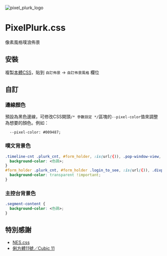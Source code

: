 ![pixel_plurk_logo](https://user-images.githubusercontent.com/4176802/231839890-a084c430-d022-4727-ba72-2373189322c9.jpg)

# PixelPlurk.css

像素風格噗浪佈景

## 安裝

複製[本體CSS](https://github.com/maid-cat/PixelPlurk.css/blob/main/PixelPlurk.css)，貼到 `自訂佈景` -> `自訂佈景風格` 欄位

## 自訂

### 邊線顏色

預設為黑色邊線，可修改CSS開頭`/* 參數設定 */`區塊的`--pixel-color`值來調整為想要的顏色。例如：
```
  --pixel-color: #009487;
```


### 噗文背景色

```css
.timeline-cnt .plurk_cnt, #form_holder, :is(url({)), .pop-window-view, :is(url(})) {
  background-color: <色碼>;
}
#form_holder .plurk_cnt, #form_holder .login_to_see, :is(url({)), .divplurk, .response_box, .mini_form, :is(url(})) {
  background-color: transparent !important;
}
```

### 主控台背景色

```css
.segment-content {
  background-color: <色碼>;
}
```


## 特別感謝

- [NES.css](https://nostalgic-css.github.io/NES.css/)
- [俐方體11號／Cubic 11](https://github.com/ACh-K/Cubic-11)
